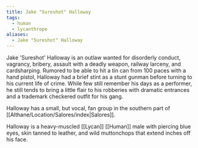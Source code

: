 ```yaml
---
title: Jake "Sureshot" Halloway
tags:
  - human
  - lycanthrope
aliases:
  - Jake "Sureshot" Halloway
---
```


Jake 'Sureshot' Halloway is an outlaw wanted for disorderly conduct, vagrancy, bribery, assault with a deadly weapon, railway larceny, and cardsharping. Rumored to be able to hit a tin can from 100 paces with a hand pistol, Halloway had a brief stint as a stunt gunman before turning to his current life of crime. While few still remember his days as a performer, he still tends to bring a little flair to his robberies with dramatic entrances and a trademark checkered outfit for his gang.

Halloway has a small, but vocal, fan group in the southern part of [[Althane/Location/Salores/index|Salores]].

Halloway is a heavy-muscled [[Lycan]] [[Human]] male with piercing blue eyes, skin tanned to leather, and wild muttonchops that extend inches off his face.